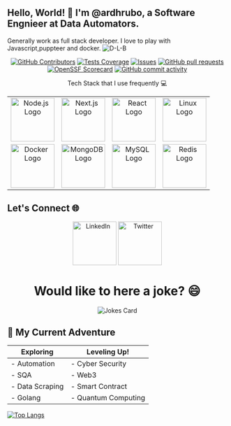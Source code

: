 ## Hello, World! 👋 I'm @ardhrubo, a Software Engnieer at Data Automators.
Generally work as full stack developer. I love to play with Javascript,puppteer and docker.
![D-L-B](https://github.com/ardhrubo/ardhrubo/assets/112472739/42864bda-9d8a-4901-876b-10cf48b93ff2)

<p align="center">
<a href="https://github.com/ardhrubo/github-readme-stats/graphs/contributors">
    <img alt="GitHub Contributors" src="https://img.shields.io/github/contributors/ardhrubo/github-readme-stats" /></a>
<a href="https://codecov.io/gh/ardhrubo/github-readme-stats">
    <img alt="Tests Coverage" src="https://codecov.io/gh/ardhrubo/github-readme-stats/branch/master/graph/badge.svg" /></a>
<a href="https://github.com/ardhrubo/github-readme-stats/issues">
    <img alt="Issues" src="https://img.shields.io/github/issues/ardhrubo/github-readme-stats?color=0088ff" /></a>
<a href="https://github.com/ardhrubo/github-readme-stats/pulls">
  <img alt="GitHub pull requests" src="https://img.shields.io/github/issues-pr/ardhrubo/github-readme-stats?color=0088ff" /></a>
<a href="https://securityscorecards.dev/viewer/?uri=github.com/ardhrubo/github-readme-stats">
    <img alt="OpenSSF Scorecard" src="https://api.securityscorecards.dev/projects/github.com/ardhrubo/github-readme-stats/badge" /></a>
<a href="https://github.com/ardhrubo/ardhrubo/commits">
    <img alt="GitHub commit activity" src="https://img.shields.io/github/commit-activity/m/ardhrubo/ardhrubo" /></a>
</p>


<p align="center">
    Tech Stack that I use frequently 💻
</p>

<table align="center">
  <tr>
    <td align="center"><img src="https://upload.wikimedia.org/wikipedia/commons/d/d9/Node.js_logo.svg" alt="Node.js Logo" width="100px"></td>
    <td align="center"><img src="https://upload.wikimedia.org/wikipedia/commons/8/8e/Nextjs-logo.svg" alt="Next.js Logo" width="100px"></td>
    <td align="center"><img src="https://upload.wikimedia.org/wikipedia/commons/a/a7/React-icon.svg" alt="React Logo" width="100px"></td>
    <td align="center"><img src="https://upload.wikimedia.org/wikipedia/commons/3/35/Tux.svg" alt="Linux Logo" width="100px"></td>
  </tr>
  <tr>
    <td align="center"><img src="https://upload.wikimedia.org/wikipedia/commons/7/79/Docker_(container_engine)_logo.png" alt="Docker Logo" width="100px"></td>
    <td align="center"><img src="https://upload.wikimedia.org/wikipedia/commons/9/93/MongoDB_Logo.svg" alt="MongoDB Logo" width="100px"></td>
    <td align="center"><img src="https://upload.wikimedia.org/wikipedia/en/d/dd/MySQL_logo.svg" alt="MySQL Logo" width="100px"></td>
    <td align="center"><img src="https://upload.wikimedia.org/wikipedia/en/6/6b/Redis_Logo.svg" alt="Redis Logo" width="100px"></td>
  </tr>
</table>



## Let's Connect 🌐

<p align="center">
  <a href="https://www.linkedin.com/in/ardhrubo/">
  <img src="https://upload.wikimedia.org/wikipedia/commons/8/81/LinkedIn_icon.svg" alt="LinkedIn" style="width: 100px;"/></a>
  <a href="https://twitter.com/ARDhrubo2">
  <img src="https://upload.wikimedia.org/wikipedia/commons/c/cc/X_icon.svg" alt="Twitter" style="width: 100px;"/></a>
</p>



<h1 align="center"> Would like to here a joke? 😄 </h1>
<p align="center">
<img src="https://readme-jokes.vercel.app/api" alt="Jokes Card" />
</p>

<p align="center">
  <h2>🚀 My Current Adventure</h2>

  | **Exploring**             | **Leveling Up!**           |
  |---------------------------|----------------------------|
  | - Automation              | - Cyber Security           |
  | - SQA                     | - Web3                     |
  | - Data Scraping           | - Smart Contract           |
  | - Golang                  | - Quantum Computing              |

  [![Top Langs](https://github-readme-stats.vercel.app/api/top-langs/?username=ardhrubo&layout=compact&langs_count=6)](https://github.com/ardhrubo/github-readme-stats)
</p>

